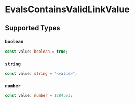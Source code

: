 # EvalsContainsValidLinkValue


## Supported Types

### `boolean`

```typescript
const value: boolean = true;
```

### `string`

```typescript
const value: string = "<value>";
```

### `number`

```typescript
const value: number = 1284.03;
```

